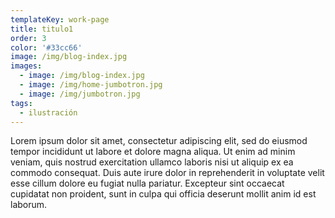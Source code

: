 ```yaml
---
templateKey: work-page
title: titulo1
order: 3
color: '#33cc66'
image: /img/blog-index.jpg
images:
  - image: /img/blog-index.jpg
  - image: /img/home-jumbotron.jpg
  - image: /img/jumbotron.jpg
tags:
  - ilustración
---
```

Lorem ipsum dolor sit amet, consectetur adipiscing elit, sed do eiusmod tempor incididunt ut labore et dolore magna aliqua. Ut enim ad minim veniam, quis nostrud exercitation ullamco laboris nisi ut aliquip ex ea commodo consequat. Duis aute irure dolor in reprehenderit in voluptate velit esse cillum dolore eu fugiat nulla pariatur. Excepteur sint occaecat cupidatat non proident, sunt in culpa qui officia deserunt mollit anim id est laborum.
